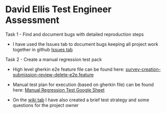 # David Ellis Test Engineer Assessment
Task 1 - Find and document bugs with detailed reproduction steps
* I have used the Issues tab to document bugs keeping all project work together in github [Issues tab](https://github.com/davidellis08/daves-survey-builder/issues)

Task 2 - Create a manual regression test pack
* High level gherkin e2e feature file can be found here: [ survey-creation-submission-review-delete-e2e.feature](manual-regression-task/gherkin/features/regression/survey-creation-submission-review-delete-e2e.feature)

* Manual test plan for execution (based on gherkin file) can be found here: [Manual Regression Test Google Sheet](https://docs.google.com/spreadsheets/d/1050Ak4A60kmJyawbwDDofBSdm3QRGkmyIu8GwJdfB-k/edit?usp=sharing)

* On the [wiki tab](https://github.com/davidellis08/daves-survey-builder/wiki) I have also created a brief test strategy and some questions for the project owner
